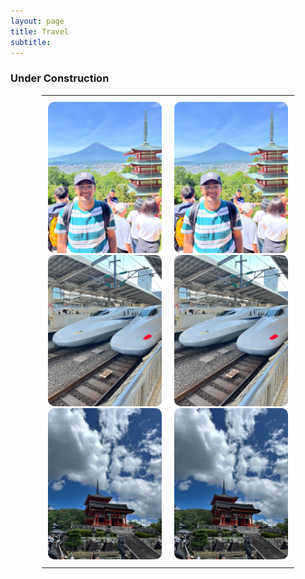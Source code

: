```yaml
---
layout: page
title: Travel
subtitle:
---
```

### Under Construction

<style>
  .carousel-table {
    width: 80%; /* Adjust width */
    max-width: 900px;
    margin: auto;
    table-layout: fixed;
    border-collapse: collapse;
  }
  .carousel-table td {
    width: 50%;
    padding: 10px;
    text-align: center;
  }
  .swiper-container {
    width: 100%;
    max-width: 300px;
    height: 200px;
    margin: auto;
  }
  .swiper-slide img {
    width: 100%;
    height: 100%;
    object-fit: cover;
    border-radius: 10px;
  }
</style>

<table class="carousel-table">
  <tr>
    <td>
      <div class="swiper mySwiper1">
        <div class="swiper-wrapper">
          <div class="swiper-slide"><img src="/assets/img/japan/IMG_1001.jpg" alt="Trip 1"></div>
          <div class="swiper-slide"><img src="/assets/img/japan/IMG_1719.jpg" alt="Trip 1"></div>
          <div class="swiper-slide"><img src="/assets/img/japan/IMG_1776.jpg" alt="Trip 1"></div>
        </div>
        <div class="swiper-pagination"></div>
      </div>
    </td>
    <td>
      <div class="swiper mySwiper2">
        <div class="swiper-wrapper">
          <div class="swiper-slide"><img src="/assets/img/japan/IMG_1001.jpg" alt="Trip 2"></div>
          <div class="swiper-slide"><img src="/assets/img/japan/IMG_1719.jpg" alt="Trip 2"></div>
          <div class="swiper-slide"><img src="/assets/img/japan/IMG_1776.jpg" alt="Trip 2"></div>
        </div>
        <div class="swiper-pagination"></div>
      </div>
    </td>
  </tr>
</table>

<script>
  document.addEventListener("DOMContentLoaded", function () {
    let carousels = document.querySelectorAll(".swiper");
    carousels.forEach((carousel, index) => {
      new Swiper(`.mySwiper${index + 1}`, {
        loop: true,
        autoplay: { delay: 3000 },
        slidesPerView: 1,
        pagination: { el: ".swiper-pagination", clickable: true },
      });
    });
  });
</script>


